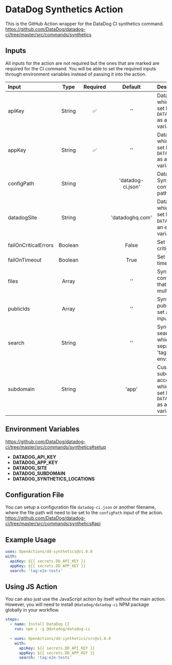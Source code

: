 # DataDog Synthetics Action

This is the GitHub Action wrapper for the DataDog CI synthetics command.<br>
https://github.com/DataDog/datadog-ci/tree/master/src/commands/synthetics

## Inputs

All inputs for the action are not required but the ones that are marked are required for the CI command. You will be able to set the required inputs through environment variables instead of passing it into the action.

| Input                | Type    | Required           | Default           | Description |
| :------------------- | :-----: | :----------------: | :---------------: | :----------------------------------------------------------------------------------------------------------------- |
| apiKey               | String  | :white_check_mark: | ''                | DataDog API key which can also be set by setting `DATADOG_API_KEY` as an environment variable                      |
| appKey               | String  | :white_check_mark: | ''                | Datadog app key which can also be set by setting `DATADOG_APP_KEY` as an environment variable                      |
| configPath           | String  |                    | 'datadog-ci.json' | DataDog Synthetics CI configuration file path                                                                      |
| datadogSite          | String  |                    | 'datadoghq.com'   | DataDog Host Site which can also be set by setting `DATADOG_SITE` as an environment variable                       |
| failOnCriticalErrors | Boolean |                    | False             | Set run to fail on critical errors                                                                                 |
| failOnTimeout        | Boolean |                    | True              | Set run to fail on timeout                                                                                         |
| files                | Array   |                    | ''                | Synthetic test run configuration files that is set as a multiline input                                            |
| publicIds            | Array   |                    | ''                | Synthetic test public IDs that is set as a multiline input                                                         |
| search               | String  |                    | ''                | Synthetic test search query which is comma separated (Ex: 'tag:e2e-tests, env:prod')                               |
| subdomain            | String  |                    | 'app'             | Custom subdomain to access DataDog which can also be set by setting `DATADOG_SUBDOMAIN` as an environment variable |

## Environment Variables
https://github.com/DataDog/datadog-ci/tree/master/src/commands/synthetics#setup

- **DATADOG_API_KEY**
- **DATADOG_APP_KEY**
- **DATADOG_SITE**
- **DATADOG_SUBDOMAIN**
- **DATADOG_SYNTHETICS_LOCATIONS**

## Configuration File

You can setup a configuration file `datadog-ci.json` or another filename, where the file path will need to be set to the `configPath` input of the action.<br>
https://github.com/DataDog/datadog-ci/tree/master/src/commands/synthetics#api

## Example Usage

```yml
uses: OpenActions/dd-synthetics@v1.0.0
with:
  apiKey: ${{ secrets.DD_API_KEY }}
  appKey: ${{ secrets.DD_APP_KEY }}
  search: 'tag:e2e-tests'
```

## Using JS Action

You can also just use the JavaScript action by itself without the main action. However, you will need to install `@datadog/datadog-ci` NPM package globally in your workflow.

```yml
steps:
  - name: Install DataDog CI
    run: npm i -g @datadog/datadog-ci
    
  - uses: OpenActions/dd-synthetics/src@v1.0.0
    with:
      apiKey: ${{ secrets.DD_API_KEY }}
      appKey: ${{ secrets.DD_APP_KEY }}
      search: 'tag:e2e-tests'
```

